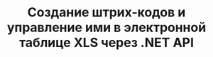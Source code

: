 ---
############################# Static ############################
layout: "auto-gen-gist"
draft: false
path: "ru/assembly/net/barcode/xls/"
otherformats: XLT XLSX XLSM XLTX XLTM XLSB ODS 

############################# Head ############################
head_title: "Как создавать и добавлять штрих-коды в электронную таблицу Excel с помощью C#, ASP.NET"
head_description: "API GroupDocs.Assembly .NET поддерживает создание и вставку изображений штрих-кодов в документы электронных таблиц Excel (XLS, XLT, XLSX, XLSM, XLTX, XLTM и XLSB)."

############################# Header ############################
title: "Создание штрих-кодов и управление ими в электронной таблице XLS  через .NET API"
description: "Используя GroupDocs.Assembly .NET API, разработчики программного обеспечения могут динамически создавать и управлять изображениями штрих-кода в электронных таблицах Excel XLS  внутри приложений C#, ASP.NET."

######################### Download Button #######################
button:
    enable: true

############################# About ############################
about:
    enable: true
    title: "Как добавить генерацию штрих-кода для электронных таблиц?"
    content: |
       На этой странице представлена информация о том, как создавать штрих-коды в электронной таблице Excel с помощью .NET API. Штрих-коды представляют собой цифровой код, хранящий машиночитаемую информацию, которая обычно используется для быстрой идентификации большого количества товаров. Это обеспечивает скорость и точность вашей системы, что автоматически сокращает время операции. GroupDocs.Assembly — это мощный .NET API, который позволяет разработчикам программного обеспечения программно рисовать многочисленные одномерные и двухмерные изображения штрих-кодов с настраиваемым текстом, внешним видом и различными типами кодирования внутри электронной таблицы Microsoft Excel в определенном месте. API также позволяет легко управлять размером изображения штрих-кода, цветами переднего плана и фона, размером шрифта, разрешением изображения, автоисправлением текста и многим другим. 

############################# content ############################
steps:
    enable: true
    block:
    - title_left: "Генерация штрих-кодов в электронных таблицах XLS  через .NET"
      content_left: |
       GroupDocs.Assembly .NET обеспечивает полную поддержку добавления штрих-кодов и управления ими внутри электронной таблицы XLS . В следующем примере кода C# .NET показано, как создавать и вставлять изображения штрих-кода в документ электронной таблицы Microsoft Excel. 

      title_right: "Как использовать изображения штрих-кода в XLS"
      content_right: |
       * Создайте экземпляр [DocumentAssembler](https://apireference.groupdocs.com/assembly/net/groupdocs.assembly/documentassembler) 
       * Вызовите метод [AssembleDocument](https://apireference.groupdocs.com/assembly/net/groupdocs.assembly.documentassembler/assembledocument/methods/1) со следующими параметрами.
           * Поток для чтения шаблона документа.
           * Поток для записи результирующего документа.
           * Дополнительные возможности загрузки и сохранения документа.
           * Информация об объектах источника данных.

      gisthash: "8576f622912b355ce69966077033dcac"
      gistfile: "generate_barcodes_in_spreadsheets.cs"

    - title_left: "Системные Требования"
      content_left: |
        API GroupDocs.Assembly .NET поддерживаются на всех основных платформах и операционных системах. Полное руководство по системным требованиям можно найти на странице [системные требования](https://docs.groupdocs.com/assembly/net/system-requirements/). Перед выполнением приведенного ниже кода убедитесь, что на вашем компьютере установлены следующие предварительные компоненты. система:
         * Операционные системы: Microsoft Windows, Linux, MacOS
         * Среда разработки: Visual Studio, Xamarin, MonoDevelop и т. д.
         * Фреймворки: .NET Framework, .NET Standard, .NET Core, Mono
         * Получите последнюю версию API GroupDocs.Assembly .NET из [NuGet](https://www.nuget.org/packages/GroupDocs.Assembly/)
        
      title_right: "Зачем использовать GroupDocs.Assembly"
      content_right: |
         * Разрешить пользователям создавать собственные документы из шаблонов.
         * Для создания и автоматизации документов не требуется дополнительное программное обеспечение
         * Возможность создания выходного документа на основе источника данных
         * Динамически вставлять содержимое документа в отчет
         * Динамически прикрепляйте вложения электронной почты и вставляйте гиперссылки в отчеты.
         * Автоматическое удаление пустых абзацев
         * Полная поддержка нескольких форматов данных
         * Поддержка динамических вложений электронной почты

demos:
    enable: true


more_formats:
    enable: true


back_to_top:
    enable: true
---